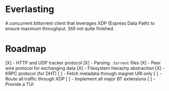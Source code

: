 # Everlasting
A concurrent bittorrent client that leverages XDP (Express Data Path) to ensure maximum throughput. Still not quite finished.

# Roadmap
[X] - HTTP and UDP tracker protocol
[X] - Parsing `.torrent` files
[X] - Peer wire protocol for exchanging data
[X] - Filesystem hierachy abstraction
[X] - KRPC protocol (for DHT)
[ ] - Fetch metadata through magnet URI only
[ ] - Route all traffic through XDP
[ ] - Implement all major BT extensions
[ ] - Provide a TUI
